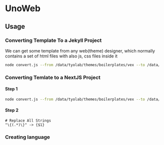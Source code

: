 # UnoWeb


## Usage

### Converting Template To a Jekyll Project

We can get some template from any web(theme) designer, which normally contains a set of html files with also js, css files inside it

```bash
node convert.js --from /data/tyolab/themes/boilerplates/vex --to /data/tyolab/mynewweb/client --dry-run true index.html
```

### Converting Temlate to a NextJS Project

#### Step 1

```bash
node convert.js --from /data/tyolab/themes/boilerplates/vex --to /data/tyolab/mynewweb/client --dry-run true --engine nextjs --strip_layout false index.html
```

#### Step 2

```
# Replace All Strings
"\{(.*)\}" -> {$1}
```


### Creating language